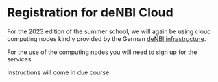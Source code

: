 # Registration for deNBI Cloud

For the 2023 edition of the summer school, we will again be using cloud computing nodes kindly provided by the German [deNBI infrastructure](https://www.denbi.de/cloud).

For the use of the computing nodes you will need to sign up for the services. 

Instructions will come in due course.